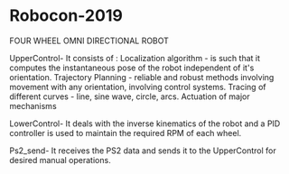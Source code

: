 # Robocon-2019

FOUR WHEEL OMNI DIRECTIONAL ROBOT

UpperControl- It consists of :
              Localization algorithm - is such that it computes the instantaneous pose of the robot independent of it's orientation.
              Trajectory Planning - reliable and robust methods involving movement with any orientation, involving control systems.
              Tracing of different curves - line, sine wave, circle, arcs.
              Actuation of major mechanisms
              
LowerControl- It deals with the inverse kinematics of the robot and a PID controller is used to maintain the required RPM of each wheel.

Ps2_send- It receives the PS2 data and sends it to the UpperControl for desired manual operations.
              
